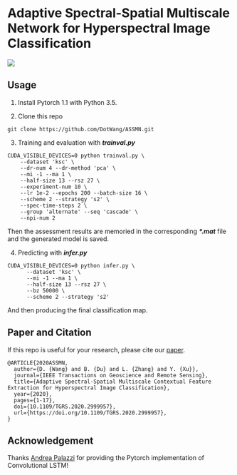 # Adaptive Spectral-Spatial Multiscale Network for Hyperspectral Image Classification

![](https://github.com/DotWang/ASSMN/blob/master/model.png)

## Usage

1. Install Pytorch 1.1 with Python 3.5.

2. Clone this repo

```
git clone https://github.com/DotWang/ASSMN.git
```

3. Training and evaluation with ***trainval.py***

```
CUDA_VISIBLE_DEVICES=0 python trainval.py \
	--dataset 'ksc' \
	--dr-num 4 --dr-method 'pca' \
	--mi -1 --ma 1 \
	--half-size 13 --rsz 27 \
	--experiment-num 10 \
	--lr 1e-2 --epochs 200 --batch-size 16 \
	--scheme 2 --strategy 's2' \
	--spec-time-steps 2 \
	--group 'alternate' --seq 'cascade' \
	--npi-num 2
```
Then the assessment results are memoried in the corresponding ***\*.mat*** file and the generated model is saved.

4. Predicting with ***infer.py***

```
CUDA_VISIBLE_DEVICES=0 python infer.py \
      --dataset 'ksc' \
      --mi -1 --ma 1 \
      --half-size 13 --rsz 27 \
      --bz 50000 \
      --scheme 2 --strategy 's2' 
```
And then producing the final classification map.

## Paper and Citation

If this repo is useful for your research, please cite our [paper](https://doi.org/10.1109/TGRS.2020.2999957).

```
@ARTICLE{2020ASSMN,
  author={D. {Wang} and B. {Du} and L. {Zhang} and Y. {Xu}},
  journal={IEEE Transactions on Geoscience and Remote Sensing}, 
  title={Adaptive Spectral-Spatial Multiscale Contextual Feature Extraction for Hyperspectral Image Classification}, 
  year={2020},
  pages={1-17},
  doi={10.1109/TGRS.2020.2999957},
  url={https://doi.org/10.1109/TGRS.2020.2999957},
}
```

## Acknowledgement
Thanks [Andrea Palazzi](https://github.com/ndrplz/ConvLSTM_pytorch) for providing the Pytorch implementation of Convolutional LSTM!


